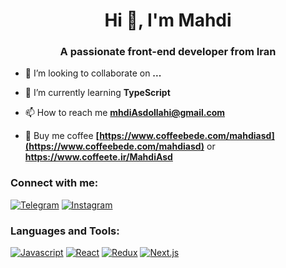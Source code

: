 <h1 align="center">Hi 👋, I'm Mahdi</h1>
<h3 align="center">A passionate front-end developer from Iran</h3>

- 👯 I’m looking to collaborate on **...**

- 🌱 I’m currently learning **TypeScript**

- 📫 How to reach me **mhdiAsdollahi@gmail.com**

- 🍵 Buy me coffee **[https://www.coffeebede.com/mahdiasd](https://www.coffeebede.com/mahdiasd)** or **https://www.coffeete.ir/MahdiAsd**

<h3 align="left">Connect with me:</h3>
<p align="left">
<a href='https://t.me/BeLikeYourSelf' target="_blank"><img alt='Telegram' src='https://img.shields.io/badge/BeLikeYourSelf-100000?style=for-the-badge&logo=Telegram&logoColor=34B4FF&labelColor=FFFFFF&color=593737'/></a></a>
<a href='https://www.instagram/mhdi_.asd' target="_blank"><img alt='Instagram' src='https://img.shields.io/badge/mhdi_.asd-100000?style=for-the-badge&logo=Instagram&logoColor=FF0D0D&labelColor=FFFFFF&color=593737'/></a>
</p>

<h3 align="left">Languages and Tools:</h3>
<p align="left"> 
<a href='' target="_blank"><img alt='Javascript' src='https://img.shields.io/badge/Javascript-100000?style=flat&logo=Javascript&logoColor=FFEE00&labelColor=2F2F2F&color=000000'/></a>
<a href='' target="_blank"><img alt='React' src='https://img.shields.io/badge/React-100000?style=flat&logo=React&logoColor=08A5FF&labelColor=FFFFFF&color=1F1F1F'/></a>
<a href='' target="_blank"><img alt='Redux' src='https://img.shields.io/badge/Redux-100000?style=flat&logo=Redux&logoColor=0066FF&labelColor=FFFFFF&color=000000'/></a>
<a href='' target="_blank"><img alt='Next.js' src='https://img.shields.io/badge/Next.js-100000?style=flat&logo=Next.js&logoColor=000000&labelColor=FFFFFF&color=000000'/></a>
 </p>

